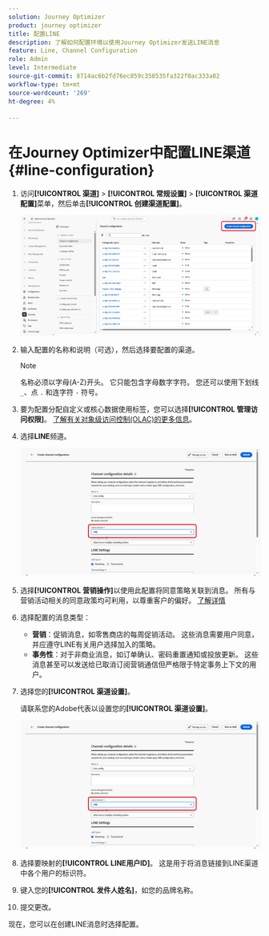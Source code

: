 ```yaml
---
solution: Journey Optimizer
product: journey optimizer
title: 配置LINE
description: 了解如何配置环境以使用Journey Optimizer发送LINE消息
feature: Line, Channel Configuration
role: Admin
level: Intermediate
source-git-commit: 8714ac6b2fd76ec859c358535fa322f0ac333a82
workflow-type: tm+mt
source-wordcount: '269'
ht-degree: 4%

---
```


# 在Journey Optimizer中配置LINE渠道 {#line-configuration}

1. 访问&#x200B;**[!UICONTROL 渠道]** > **[!UICONTROL 常规设置]** > **[!UICONTROL 渠道配置]**&#x200B;菜单，然后单击&#x200B;**[!UICONTROL 创建渠道配置]**。

   ![](assets/line-config-1.png)

1. 输入配置的名称和说明（可选），然后选择要配置的渠道。

   >[!NOTE]
   >
   > 名称必须以字母(A-Z)开头。 它只能包含字母数字字符。 您还可以使用下划线 `_`、点 `.` 和连字符 `-` 符号。

1. 要为配置分配自定义或核心数据使用标签，您可以选择&#x200B;**[!UICONTROL 管理访问权限]**。 [了解有关对象级访问控制(OLAC)的更多信息](../administration/object-based-access.md)。

1. 选择&#x200B;**LINE**&#x200B;频道。

   ![](assets/line-config-2.png)

1. 选择&#x200B;**[!UICONTROL 营销操作]**&#x200B;以使用此配置将同意策略关联到消息。 所有与营销活动相关的同意政策均可利用，以尊重客户的偏好。 [了解详情](../action/consent.md#surface-marketing-actions)

1. 选择配置的消息类型：

   * **营销**：促销消息，如零售商店的每周促销活动。 这些消息需要用户同意，并应遵守LINE有关用户选择加入的策略。
   * **事务性**：对于非商业消息，如订单确认、密码重置通知或投放更新。 这些消息甚至可以发送给已取消订阅营销通信但严格限于特定事务上下文的用户。

1. 选择您的&#x200B;**[!UICONTROL 渠道设置]**。

   请联系您的Adobe代表以设置您的&#x200B;**[!UICONTROL 渠道设置]**。

   ![](assets/line-config-2.png)

1. 选择要映射的&#x200B;**[!UICONTROL LINE用户ID]**。 这是用于将消息链接到LINE渠道中各个用户的标识符。

1. 键入您的&#x200B;**[!UICONTROL 发件人姓名]**，如您的品牌名称。

1. 提交更改。

现在，您可以在创建LINE消息时选择配置。
